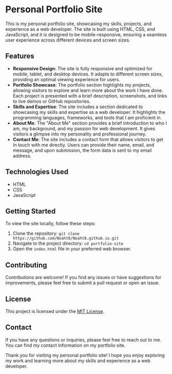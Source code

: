 # Personal Portfolio Site

This is my personal portfolio site, showcasing my skills, projects, and experience as a web developer. The site is built using HTML, CSS, and JavaScript, and it is designed to be mobile-responsive, ensuring a seamless user experience across different devices and screen sizes.

## Features

- **Responsive Design**: The site is fully responsive and optimized for mobile, tablet, and desktop devices. It adapts to different screen sizes, providing an optimal viewing experience for users.
- **Portfolio Showcase**: The portfolio section highlights my projects, allowing visitors to explore and learn more about the work I have done. Each project is presented with a brief description, screenshots, and links to live demos or GitHub repositories.
- **Skills and Expertise**: The site includes a section dedicated to showcasing my skills and expertise as a web developer. It highlights the programming languages, frameworks, and tools that I am proficient in.
- **About Me**: The "About Me" section provides a brief introduction to who I am, my background, and my passion for web development. It gives visitors a glimpse into my personality and professional journey.
- **Contact Me**: The site includes a contact form that allows visitors to get in touch with me directly. Users can provide their name, email, and message, and upon submission, the form data is sent to my email address.

## Technologies Used

- HTML
- CSS
- JavaScript

## Getting Started

To view the site locally, follow these steps:

1. Clone the repository: `git clone https://github.com/Noaht8/Noaht8.github.io.git`
2. Navigate to the project directory: `cd portfolio-site`
3. Open the `index.html` file in your preferred web browser.

## Contributing

Contributions are welcome! If you find any issues or have suggestions for improvements, please feel free to submit a pull request or open an issue.

## License

This project is licensed under the [MIT License](LICENSE).

## Contact

If you have any questions or inquiries, please feel free to reach out to me. You can find my contact information on my portfolio site.

Thank you for visiting my personal portfolio site! I hope you enjoy exploring my work and learning more about my skills and experience as a web developer.
